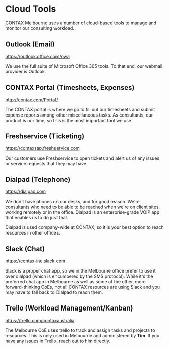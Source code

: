 # Cloud Tools
CONTAX Melbourne uses a number of cloud-based tools to manage and monitor our consulting workload.

## Outlook (Email)
https://outlook.office.com/owa

We use the full suite of Microsoft Office 365 tools. To that end, our webmail provider is Outlook.

## CONTAX Portal (Timesheets, Expenses)
http://contax.com/Portal/

The CONTAX portal is where we go to fill out our timesheets and submit expense reports among other miscellaneous tasks. As consultants, our product is our time, so this is the most important tool we use.

## Freshservice (Ticketing)
https://contaxsap.freshservice.com

Our customers use Freshservice to open tickets and alert us of any issues or service requests that they may have.

## Dialpad (Telephone)
https://dialpad.com

We don't have phones on our desks, and for good reason. We're consultants who need to be able to be reached when we're on client sites, working remotely or in the office. Dialpad is an enterprise-grade VOIP app that enables us to do just that.

Dialpad is used company-wide at CONTAX, so it is your best option to reach resources in other offices.

## Slack (Chat)
https://contax-inc.slack.com

Slack is a proper chat app, so we in the Melbourne office prefer to use it over dialpad (which is encumbered by the SMS protocol). While it's the preferred chat app in Melbourne as well as some of the other, more forward-thinking CoEs, not all CONTAX resources are using Slack and you may have to fall back to Dialpad to reach them.

## Trello (Workload Management/Kanban)
https://trello.com/contaxaustralia

The Melbourne CoE uses trello to track and assign tasks and projects to resources. This is only used in Melbourne and administered by **Tim**. If you have any issues in Trello, reach out to him directly.
